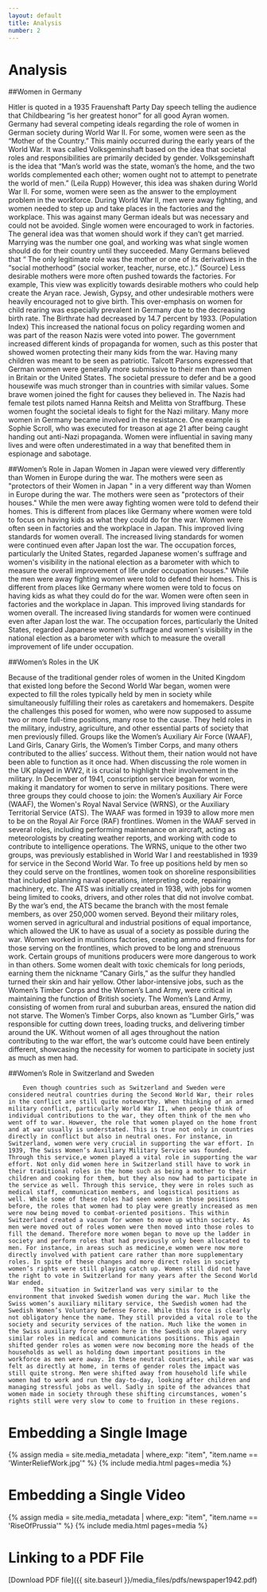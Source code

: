 ```yaml
---
layout: default
title: Analysis
number: 2
---
```


# Analysis

##Women in Germany

Hitler is quoted in a 1935 Frauenshaft Party Day speech telling the audience that Childbearing “is her greatest honor” for all good Ayran women. Germany had several competing ideals regarding the role of women in German society during World War II. For some,  women were seen as the “Mother of the Country.” This mainly occurred during the early years of the World War. It was called Volksgeminshaft based on the idea that societal roles and responsibilities are primarily decided by gender. Volksgeminshaft is the idea that  “Man’s world was the state, woman’s the home, and the two worlds complemented each other; women ought not to attempt to penetrate the world of men.” (Leila Rupp) However, this idea was shaken during World War II. For some, women were seen as the answer to the employment problem in the workforce. During World War II, men were away fighting, and women needed to step up and take places in the factories and the workplace. This was against many German ideals but was necessary and could not be avoided. Single women were encouraged to work in factories. The general idea was that women should work if they can’t get married. Marrying was the number one goal, and working was what single women should do for their country until they succeeded. Many Germans believed that “ The only legitimate role was the mother or one of its derivatives in the “social motherhood” (social worker, teacher, nurse, etc.).” (Source) Less desirable mothers were more often pushed towards the factories. For example,
This view was explicitly towards desirable mothers who could help create the Aryan race. Jewish, Gypsy, and other undesirable mothers were heavily encouraged not to give birth. This over-emphasis on women for child rearing was especially prevalent in Germany due to the decreasing birth rate. The Birthrate had decreased by 14.7 percent by 1933. (Population Index) This increased the national focus on policy regarding women and was part of the reason Nazis were voted into power. The government increased different kinds of propaganda for women, such as this poster that showed women protecting their many kids from the war. Having many children was meant to be seen as patriotic. Talcott Parsons expressed that German women were generally more submissive to their men than women in Britain or the United States. The societal pressure to defer and be a good housewife was much stronger than in countries with similar values. Some brave women joined the fight for causes they believed in. The Nazis had female test pilots named Hanna Reitsh and Melitta von Straffburg. These women fought the societal ideals to fight for the Nazi military. Many more women in Germany became involved in the resistance. One example is Sophie Scroll, who was executed for treason at age 21 after being caught handing out anti-Nazi propaganda. Women were influential in saving many lives and were often underestimated in a way that benefited them in espionage and sabotage.

##Women’s Role in Japan
Women in Japan were viewed very differently than Women in Europe during the war. The mothers were seen as "protectors of their Women in Japan " in a very different way than Women in Europe during the war. The mothers were seen as "protectors of their houses." While the men were away fighting women were told to defend their homes. This is different from places like Germany where women were told to focus on having kids as what they could do for the war.  Women were often seen in factories and the workplace in Japan. This improved living standards for women overall. The increased living standards for women were continued even after Japan lost the war. The occupation forces, particularly the United States, regarded Japanese women's suffrage and women's visibility in the national election as a barometer with which to measure the overall improvement of life under occupation houses." While the men were away fighting women were told to defend their homes. This is different from places like Germany where women were told to focus on having kids as what they could do for the war.  Women were often seen in factories and the workplace in Japan. This improved living standards for women overall. The increased living standards for women were continued even after Japan lost the war. The occupation forces, particularly the United States, regarded Japanese women's suffrage and women's visibility in the national election as a barometer with which to measure the overall improvement of life under occupation.

##Women’s Roles in the UK

Because of the traditional gender roles of women in the United Kingdom that existed long before the Second World War began, women were expected to fill the roles typically held by men in society while simultaneously fulfilling their roles as caretakers and homemakers. Despite the challenges this posed for women, who were now supposed to assume two or more full-time positions, many rose to the cause. They held roles in the military, industry, agriculture, and other essential parts of society that men previously filled. Groups like the Women’s Auxiliary Air Force (WAAF), Land Girls, Canary Girls, the Women’s Timber Corps, and many others contributed to the allies’ success. Without them, their nation would not have been able to function as it once had. 
When discussing the role women in the UK played in WW2, it is crucial to highlight their involvement in the military. In December of 1941, conscription service began for women, making it mandatory for women to serve in military positions. There were three groups they could choose to join: the Women’s Auxiliary Air Force (WAAF), the Women's Royal Naval Service (WRNS), or the Auxiliary Territorial Service (ATS). The WAAF was formed in 1939 to allow more men to be on the Royal Air Force (RAF) frontlines. Women in the WAAF served in several roles, including performing maintenance on aircraft, acting as meteorologists by creating weather reports, and working with code to contribute to intelligence operations. The WRNS, unique to the other two groups, was previously established in World War I and reestablished in 1939 for service in the Second World War. To free up positions held by men so they could serve on the frontlines, women took on shoreline responsibilities that included planning naval operations, interpreting code, repairing machinery, etc. The ATS was initially created in 1938, with jobs for women being limited to cooks, drivers, and other roles that did not involve combat. By the war’s end, the ATS became the branch with the most female members, as over 250,000 women served. 
Beyond their military roles, women served in agricultural and industrial positions of equal importance, which allowed the UK to have as usual of a society as possible during the war. Women worked in munitions factories, creating ammo and firearms for those serving on the frontlines, which proved to be long and strenuous work. Certain groups of munitions producers were more dangerous to work in than others. Some women dealt with toxic chemicals for long periods, earning them the nickname “Canary Girls,” as the sulfur they handled turned their skin and hair yellow. Other labor-intensive jobs, such as the Women’s Timber Corps and the Women’s Land Army, were critical in maintaining the function of British society. The Women’s Land Army, consisting of women from rural and suburban areas, ensured the nation did not starve. The Women’s Timber Corps, also known as “Lumber Girls,” was responsible for cutting down trees, loading trucks, and delivering timber around the UK. Without women of all ages throughout the nation contributing to the war effort, the war’s outcome could have been entirely different, showcasing the necessity for women to participate in society just as much as men had.

##Women’s Role in Switzerland and Sweden

        Even though countries such as Switzerland and Sweden were considered neutral countries during the Second World War, their roles in the conflict are still quite noteworthy. When thinking of an armed military conflict, particularly World War II, when people think of individual contributions to the war, they often think of the men who went off to war. However, the role that women played on the home front and at war usually is understated. This is true not only in countries directly in conflict but also in neutral ones. For instance, in Switzerland, women were very crucial in supporting the war effort. In 1939, The Swiss Women’s Auxiliary Military Service was founded. Through this service,e women played a vital role in supporting the war effort. Not only did women here in Switzerland still have to work in their traditional roles in the home such as being a mother to their children and cooking for them, but they also now had to participate in the service as well. Through this service, they were in roles such as medical staff, communication members, and logistical positions as well. While some of these roles had seen women in those positions before, the roles that women had to play were greatly increased as men were now being moved to combat-oriented positions. This within Switzerland created a vacuum for women to move up within society. As men were moved out of roles women were then moved into those roles to fill the demand. Therefore more women began to move up the ladder in society and perform roles that had previously only been allocated to men. For instance, in areas such as medicine,e women were now more directly involved with patient care rather than more supplementary roles. In spite of these changes and more direct roles in society women’s rights were still playing catch up. Women still did not have the right to vote in Switzerland for many years after the Second World War ended. 
           The situation in Switzerland was very similar to the environment that invoked Swedish women during the war. Much like the Swiss women’s auxiliary military service, the Swedish women had the Swedish Women’s Voluntary Defense Force. While this force is clearly not obligatory hence the name. They still provided a vital role to the society and security services of the nation. Much like the women in the Swiss auxiliary force women here in the Swedish one played very similar roles in medical and communications positions. This again shifted gender roles as women were now becoming more the heads of the households as well as holding down important positions in the workforce as men were away. In these neutral countries, while war was felt as directly at home, in terms of gender roles the impact was still quite strong. Men were shifted away from household life while women had to work and run the day-to-day, looking after children and managing stressful jobs as well. Sadly in spite of the advances that women made in society through these shifting circumstances, women’s rights still were very slow to come to fruition in these regions.


# Embedding a Single Image

{% assign media = site.media_metadata | where_exp: "item", "item.name == 'WinterReliefWork.jpg'" %}
{% include media.html pages=media %}

# Embedding a Single Video
{% assign media = site.media_metadata | where_exp: "item", "item.name == 'RiseOfPrussia'" %}
{% include media.html pages=media %}

# Linking to a PDF File

[Download PDF file]({{ site.baseurl }}/media_files/pdfs/newspaper1942.pdf)
